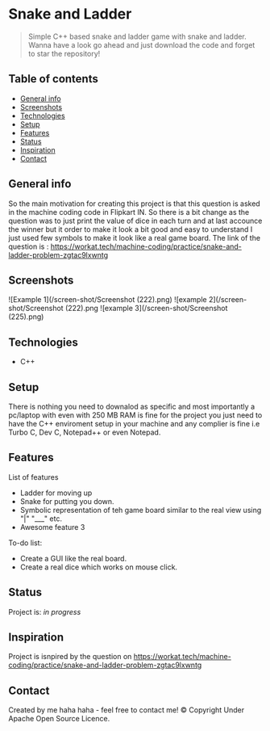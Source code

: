 # Snake and Ladder
> Simple C++ based snake and ladder game with snake and ladder. Wanna have a look go ahead and just 
 download the code and forget to star the repository! 

## Table of contents
* [General info](#general-info)
* [Screenshots](#screenshots)
* [Technologies](#technologies)
* [Setup](#setup)
* [Features](#features)
* [Status](#status)
* [Inspiration](#inspiration)
* [Contact](#contact)

## General info
So the main motivation for creating this project is that this question is asked in the machine coding code in Flipkart IN.
So there is a bit change as the question was to just print the value of dice in each turn and at last accounce the winner 
but it order to make it look a bit good and easy to understand I just used few symbols to make it look like a real game board.
The link of the question is : https://workat.tech/machine-coding/practice/snake-and-ladder-problem-zgtac9lxwntg
## Screenshots
![Example 1](/screen-shot/Screenshot (222).png)
![example 2](/screen-shot/Screenshot (222).png
![example 3](/screen-shot/Screenshot (225).png)

## Technologies
* C++

## Setup
There is nothing you need to downalod as specific and most importantly a pc/laptop  with even with 250 MB RAM is fine for the 
project you just need to have the C++ enviroment setup in your machine and any complier is fine i.e Turbo C, Dev C, Notepad++ 
or even Notepad. 

## Features
List of features 
* Ladder for moving up 
* Snake for putting you down.
* Symbolic representation of teh game board similar to the real view using "|" "___" etc.
* Awesome feature 3

To-do list:
* Create a GUI like the real board.
* Create a real dice which works on mouse click.

## Status
Project is: _in progress_

## Inspiration
Project is isnpired by the question on https://workat.tech/machine-coding/practice/snake-and-ladder-problem-zgtac9lxwntg

## Contact
Created by me haha haha  - feel free to contact me!
© Copyright Under Apache Open Source Licence. 

